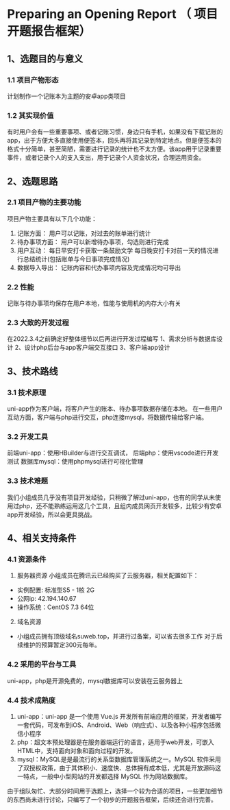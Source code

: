 
# Preparing an Opening Report （ 项目开题报告框架）


## 1、选题目的与意义

### 1.1 项目产物形态
计划制作一个记账本为主题的安卓app类项目

### 1.2 其实现价值
有时用户会有一些重要事项、或者记账习惯，身边只有手机，如果没有下载记账的app，出于方便大多直接使用便签本，回头再将其记录到特定地点。但是便签本的格式十分简单，甚至简陋，需要进行记录的统计也不太方便。该app用于记录重要事件，或者记录个人的支入支出，用于记录个人资金状况，合理运用资金。

## 2、选题思路

### 2.1 项目产物的主要功能
项目产物主要具有以下几个功能：

1. 记账方面：
用户可以记账，对过去的账单进行统计
2. 待办事项方面：
用户可以新增待办事项，勾选则进行完成
3. 用户互动：
每日早安打卡获取一条鼓励文学
每日晚安打卡对前一天的情况进行总结统计(包括账单与今日事项完成情况)
4. 数据导入导出：
记账内容和代办事项内容及完成情况均可导出

### 2.2 性能
记账与待办事项均保存在用户本地，性能与使用机的内存大小有关


### 2.3 大致的开发过程
在2022.3.4之前确定好整体细节以后再进行开发过程编写
1、需求分析与数据库设计
2、设计php后台与app客户端交互接口
3、客户端app设计


## 3、技术路线

### 3.1 技术原理
uni-app作为客户端，将客户产生的账本、待办事项数据存储在本地。
在一些用户互动方面，客户端与php进行交互，php连接mysql，将数据传输给客户端。


### 3.2 开发工具
前端uni-app：使用HBuilder与进行交互调试，
后端php：使用vscode进行开发测试
数据库mysql：使用phpmysql进行可视化管理

### 3.3 技术难题
我们小组成员几乎没有项目开发经验，只稍微了解过uni-app，也有的同学从未使用过php，还不能熟练运用这几个工具，且组内成员网页开发较多，比较少有安卓app开发经验，所以会更具挑战。



## 4、相关支持条件


### 4.1 资源条件

1. 服务器资源
    小组成员在腾讯云已经购买了云服务器，相关配置如下：
  - 实例配置: 标准型S5 - 1核 2G
  - 公网ip: 42.194.140.67
  - 操作系统：CentOS 7.3 64位

2. 域名资源
  - 小组成员拥有顶级域名suweb.top，并进行过备案，可以省去很多工作
对于后续维护的预算暂定300元每年。

### 4.2 采用的平台与工具
uni-app，php是开源免费的，mysql数据库可以安装在云服务器上




### 4.4 技术成熟度
1. uni-app：uni-app 是一个使用 Vue.js 开发所有前端应用的框架，开发者编写一套代码，可发布到iOS、Android、Web（响应式）、以及各种小程序包括微信小程序
2. php：超文本预处理器是在服务器端运行的语言，适用于web开发，可嵌入HTML中，支持面向对象和面向过程的开发。
3. mysql：MySQL是是最流行的关系型数据库管理系统之一。MySQL 软件采用了双授权政策，由于其体积小、速度快、总体拥有成本低，尤其是开放源码这一特点，一般中小型网站的开发都选择 MySQL 作为网站数据库。


由于组队匆忙、大部分时间用于选题上，选择一个较为合适的项目，一些更加细节的东西尚未进行讨论，只编写了一个初步的开题报告框架，后续还会进行完善。
